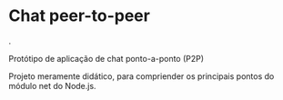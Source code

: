 <h1>Chat peer-to-peer</h1>. 
<br />
<p>Protótipo de aplicação de chat ponto-a-ponto (P2P)</p>
<p>Projeto meramente didático, para compriender os principais pontos do módulo net do Node.js.</p>
